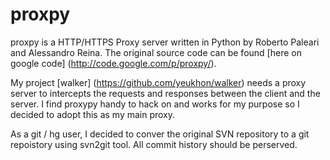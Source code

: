# proxpy

proxpy is a HTTP/HTTPS Proxy server written in Python by Roberto Paleari and Alessandro Reina. The original source code can be found [here on google code] (http://code.google.com/p/proxpy/).

My project [walker] (https://github.com/yeukhon/walker) needs a proxy server to 
intercepts the requests and responses between the client and the server. I find
proxypy handy to hack on and works for my purpose so I decided to adopt this
as my main proxy. 

As a git / hg user, I decided to conver the original SVN repository to a git
repoistory using svn2git tool. All commit history should be perserved.
